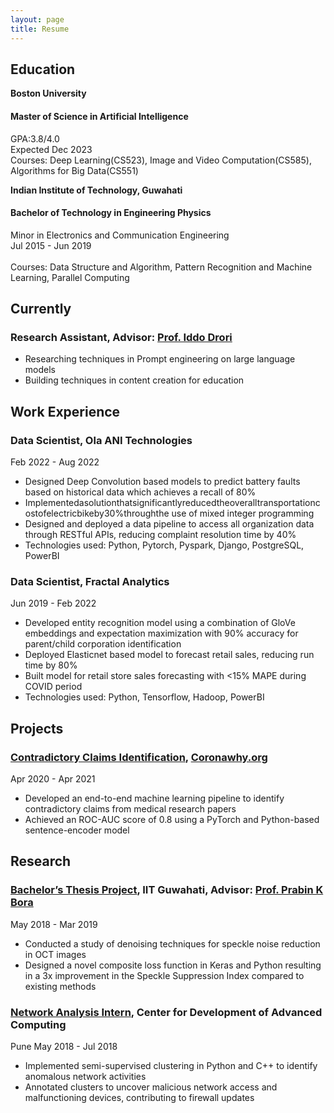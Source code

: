 ```yaml
---
layout: page
title: Resume
---
```


## Education
**Boston University**
#### Master of Science in Artificial Intelligence
GPA:3.8/4.0 <br />
Expected Dec 2023 <br />
Courses: Deep Learning(CS523), Image and Video Computation(CS585), Algorithms for Big Data(CS551)

**Indian Institute of Technology, Guwahati**
#### Bachelor of Technology in Engineering Physics
Minor in Electronics and Communication Engineering <br />
Jul 2015 - Jun 2019 <br />
<br />
Courses: Data Structure and Algorithm, Pattern Recognition and Machine Learning, Parallel Computing

## Currently
### Research Assistant, Advisor: [Prof. Iddo Drori](https://scholar.google.co.il/citations?user=DDIjoEUAAAAJ)
- Researching techniques in Prompt engineering on large language models
- Building techniques in content creation for education

## Work Experience

### Data Scientist, Ola ANI Technologies
Feb 2022 - Aug 2022

- Designed Deep Convolution based models to predict battery faults based on historical data which achieves a recall
of 80%
- Implementedasolutionthatsignificantlyreducedtheoveralltransportationcostofelectricbikeby30%throughthe
use of mixed integer programming
- Designed and deployed a data pipeline to access all organization data through RESTful APIs, reducing complaint
resolution time by 40%
- Technologies used: Python, Pytorch, Pyspark, Django, PostgreSQL, PowerBI


### Data Scientist, Fractal Analytics
Jun 2019 - Feb 2022
- Developed entity recognition model using a combination of GloVe embeddings and expectation maximization with
90% accuracy for parent/child corporation identification
- Deployed Elasticnet based model to forecast retail sales, reducing run time by 80%
- Built model for retail store sales forecasting with <15% MAPE during COVID period
- Technologies used: Python, Tensorflow, Hadoop, PowerBI

## Projects
### [Contradictory Claims Identification](https://bit.ly/3KLFPDQ), [Coronawhy.org](https://coronawhy.org)
Apr 2020 - Apr 2021
- Developed an end-to-end machine learning pipeline to identify contradictory claims from medical research papers 
- Achieved an ROC-AUC score of 0.8 using a PyTorch and Python-based sentence-encoder model

## Research 
### [Bachelor’s Thesis Project](https://bit.ly/harshBTPreport), IIT Guwahati, Advisor: [Prof. Prabin K Bora](https://scholar.google.co.in/citations?user=uYXWJnsAAAAJ&hl=en) 
May 2018 - Mar 2019
- Conducted a study of denoising techniques for speckle noise reduction in OCT images
- Designed a novel composite loss function in Keras and Python resulting in a 3x improvement in the Speckle Suppression Index compared to existing methods

### [Network Analysis Intern](https://bit.ly/3Y6cp6u), Center for Development of Advanced Computing
Pune May 2018 - Jul 2018 
- Implemented semi-supervised clustering in Python and C++ to identify anomalous network activities
- Annotated clusters to uncover malicious network access and malfunctioning devices, contributing to firewall updates